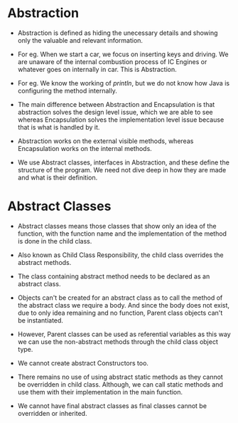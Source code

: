 # Abstraction

- Abstraction is defined as hiding the unecessary details and showing only the valuable and relevant information. 

- For eg. When we start a car, we focus on inserting keys and driving. We are unaware of the internal combustion process of IC Engines or whatever goes on internally in car. This is Abstraction.

- For eg. We know the working of *println*, but we do not know how Java is configuring the method internally.

- The main difference between Abstraction and Encapsulation is that abstraction solves the design level issue, which we are able to see whereas Encapsulation solves the implementation level issue because that is what is handled by it.

- Abstraction works on the external visible methods, whereas Encapsulation works on the internal methods.

- We use Abstract classes, interfaces in Abstraction, and these define the structure of the program. We need not dive deep in how they are made and what is their definition. 

# Abstract Classes

- Abstract classes means those classes that show only an idea of the function, with the function name and the implementation of the method is done in the child class.

- Also known as Child Class Responsibility, the child class overrides the abstract methods.

- The class containing abstract method needs to be declared as an abstract class.

- Objects can't be created for an abstract class as to call the method of the abstract class we require a body. And since the body does not exist, due to only idea remaining and no function, Parent class objects can't be instantiated.

- However, Parent classes can be used as referential variables as this way we can use the non-abstract methods through the child class object type. 

- We cannot create abstract Constructors too.
- There remains no use of using abstract static methods as they cannot be overridden in child class. Although, we can call static methods and use them with their implementation in the main function.

- We cannot have final abstract classes as final classes cannot be overridden or inherited. 
